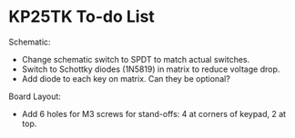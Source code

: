 KP25TK To-do List
=================

Schematic:
- Change schematic switch to SPDT to match actual switches.
- Switch to Schottky diodes (1N5819) in matrix to reduce voltage drop.
- Add diode to each key on matrix. Can they be optional?

Board Layout:
- Add 6 holes for M3 screws for stand-offs: 4 at corners of keypad, 2 at top.
